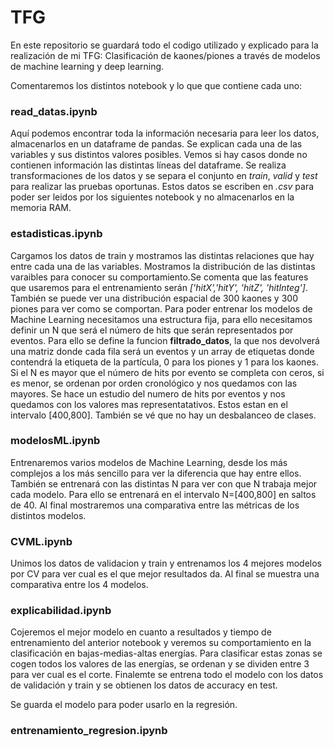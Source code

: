 # TFG

En este repositorio se guardará todo el codigo utilizado y explicado para la realización de mi TFG: Clasificación de kaones/piones a través de modelos de machine learning y deep learning.

Comentaremos los distintos notebook y lo que que contiene cada uno:

### read_datas.ipynb

Aquí podemos encontrar toda la información necesaria para leer los datos, almacenarlos en un dataframe de pandas. Se explican cada una de las variables y sus distintos valores posibles. Vemos si hay casos donde no contienen información las distintas líneas del dataframe. Se realiza transformaciones de los datos y se separa el conjunto en *train*, *valid* y *test* para realizar las pruebas oportunas. Estos datos se escriben en *.csv* para poder ser leidos por los siguientes notebook y no almacenarlos en la memoria RAM.


### estadisticas.ipynb

Cargamos los datos de train y mostramos las distintas relaciones que hay entre cada una de las variables. Mostramos la distribución de las distintas varaibles para conocer su comportamiento.Se comenta que las features que usaremos para el entrenamiento serán *['hitX','hitY', 'hitZ', 'hitInteg']*. También se puede ver una distribución espacial de 300 kaones y 300 piones para ver como se comportan. Para poder entrenar los modelos de Machine Learning necesitamos una estructura fija, para ello necesitamos definir un N que será el número de hits que serán representados por eventos. Para ello se define la funcion **filtrado_datos**, la que nos devolverá una matriz donde cada fila será un eventos y un array de etiquetas donde contendrá la etiqueta de la partícula, 0 para los piones y 1 para los kaones. Si el N es mayor que el número de hits por evento se completa con ceros, si es menor, se ordenan por orden cronológico y nos quedamos con las mayores. Se hace un estudio del numero de hits por eventos y nos quedamos con los valores mas representatativos. Estos estan en el intervalo [400,800]. También se vé que no hay un desbalanceo de clases.


### modelosML.ipynb

Entrenaremos varios modelos de Machine Learning, desde los más complejos a los más sencillo para ver la diferencia que hay entre ellos. También se entrenará con las distintas N para ver con que N trabaja mejor cada modelo. Para ello se entrenará en el intervalo N=[400,800] en saltos de 40. Al final mostraremos una comparativa entre las métricas de los distintos modelos.


### CVML.ipynb

Unimos los datos de validacion y train y entrenamos los 4 mejores modelos por CV para ver cual es el que mejor resultados da. Al final se muestra una comparativa entre los 4 modelos.

### explicabilidad.ipynb

Cojeremos el mejor modelo en cuanto a resultados y tiempo de entrenamiento del anterior notebook y veremos su comportamiento en la clasificación en bajas-medias-altas energías. Para clasificar estas zonas se cogen todos los valores de las energías, se ordenan y se dividen entre 3 para ver cual es el corte. Finalemte se entrena todo el modelo con los datos de validación y train y se obtienen los datos de accuracy en test.

Se guarda el modelo para poder usarlo en la regresión.


### entrenamiento_regresion.ipynb


